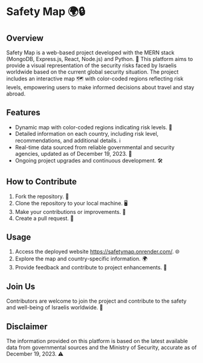 # Safety Map 🌍🔒

## Overview
Safety Map is a web-based project developed with the MERN stack (MongoDB, Express.js, React, Node.js) and Python. 🚀 This platform aims to provide a visual representation of the security risks faced by Israelis worldwide based on the current global security situation. The project includes an interactive map 🗺️ with color-coded regions reflecting risk levels, empowering users to make informed decisions about travel and stay abroad.

## Features
- Dynamic map with color-coded regions indicating risk levels. 🚥
- Detailed information on each country, including risk level, recommendations, and additional details. ℹ️
- Real-time data sourced from reliable governmental and security agencies, updated as of December 19, 2023. 📅
- Ongoing project upgrades and continuous development. 🛠️

## How to Contribute
1. Fork the repository. 🍴
2. Clone the repository to your local machine. 🖥️
3. Make your contributions or improvements. 🌈
4. Create a pull request. 🔄

## Usage
1. Access the deployed website https://safetymap.onrender.com/. 🌐
2. Explore the map and country-specific information. 🌍
3. Provide feedback and contribute to project enhancements. 💬

## Join Us
Contributors are welcome to join the project and contribute to the safety and well-being of Israelis worldwide. 🤝

## Disclaimer
The information provided on this platform is based on the latest available data from governmental sources and the Ministry of Security, accurate as of December 19, 2023. ⚠️

